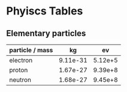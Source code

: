 # Phyiscs Tables
## Elementary particles
| particle / mass  |kg|ev
|------------|------------|------------|
|electron    |9.11e-31    |5.12e+5     |
|proton      |1.67e-27    |9.39e+8     |
|neutron     |1.68e-27    |9.45e+8     |
